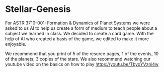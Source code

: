 # Stellar-Genesis
For ASTR 3710-001: Formation &amp; Dynamics of Planet Systems we were asked to us AI to help us create a form of medium to teach people about a subject we learned in class. We decided to create a card game. With the help of AI who created a basis of the game, we edited to make it more enjoyable.


We recommend that you print of 5 of the resorce pages, 1 of the events, 10 of the planets, 3 copies of the stars.
We also recommend watching our youtube video on the basics on how to play
https://youtu.be/TbyxYVzni4w
